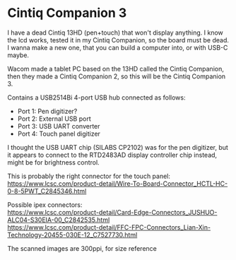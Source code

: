 # Cintiq Companion 3

I have a dead Cintiq 13HD (pen+touch) that won't display anything. I know the lcd works, tested it in my Cintiq Companion, so the board must be dead. I wanna make a new one, that you can build a computer into, or with USB-C maybe. 

Wacom made a tablet PC based on the 13HD called the Cintiq Companion, then they made a Cintiq Companion 2, so this will be the Cintiq Companion 3.

Contains a USB2514Bi 4-port USB hub connected as follows:

- Port 1: Pen digitizer?
- Port 2: External USB port
- Port 3: USB UART converter
- Port 4: Touch panel digitizer

I thought the USB UART chip (SILABS CP2102) was for the pen digitizer, but it appears to connect to the RTD2483AD display controller chip instead, might be for brightness control.

This is probably the right connector for the touch panel: https://www.lcsc.com/product-detail/Wire-To-Board-Connector_HCTL-HC-0-8-5PWT_C2845346.html  

Possible ipex connectors:  
https://www.lcsc.com/product-detail/Card-Edge-Connectors_JUSHUO-ALC04-S30EIA-00_C2842535.html  
https://www.lcsc.com/product-detail/FFC-FPC-Connectors_Lian-Xin-Technology-20455-030E-12_C7527730.html


The scanned images are 300ppi, for size reference